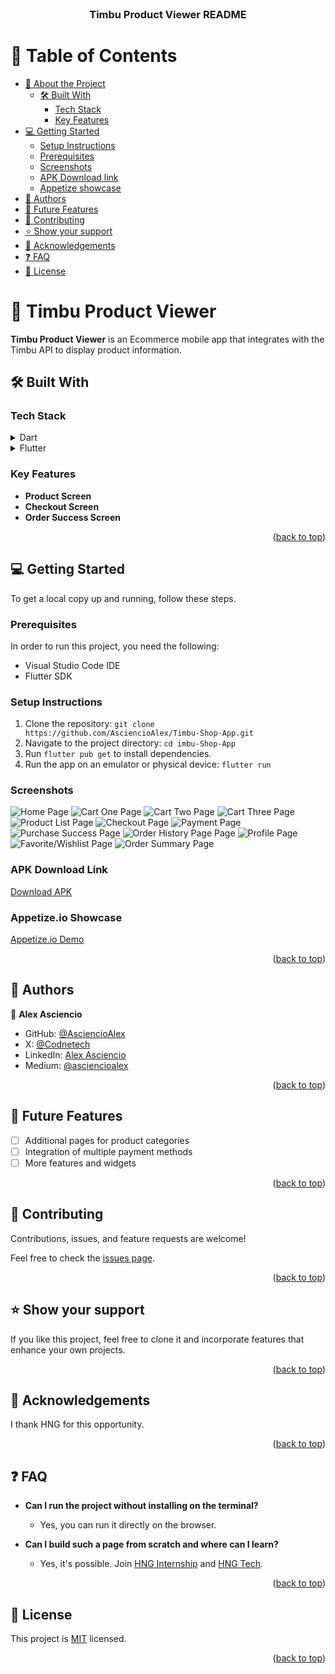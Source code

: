 <div align="center">

  <br/>

  <h3><b>Timbu Product Viewer README</b></h3>

</div>

# 📗 Table of Contents

- [📖 About the Project](#about-project)
  - [🛠 Built With](#built-with)
    - [Tech Stack](#tech-stack)
    - [Key Features](#key-features)
- [💻 Getting Started](#getting-started)
  - [Setup Instructions](#setup)
  - [Prerequisites](#prerequisites)
  - [Screenshots](#screenshots)
  - [APK Download link](#apk-download)
  - [Appetize showcase](#appetize-showcase)
- [👥 Authors](#authors)
- [🔭 Future Features](#future-features)
- [🤝 Contributing](#contributing)
- [⭐️ Show your support](#support)
- [🙏 Acknowledgements](#acknowledgements)
- [❓ FAQ ](#faq)
- [📝 License](#license)

# 📖 Timbu Product Viewer <a name="about-project"></a>

 **Timbu Product Viewer** is an Ecommerce mobile app that integrates with the Timbu API to display product information.

## 🛠 Built With <a name="built-with"></a>

### Tech Stack <a name="tech-stack"></a>
<details>
  <summary>Dart</summary>
  <ul>
    <li><a href="https://dart.dev/">Dart</a></li>
  </ul>
</details>

<details>
  <summary>Flutter</summary>
  <ul>
    <li><a href="https://flutter.dev/">Flutter</a></li>
  </ul>
</details>

### Key Features <a name="key-features"></a>

- **Product Screen**
- **Checkout Screen**
- **Order Success Screen** 

<p align="right">(<a href="#readme-top">back to top</a>)</p>

## 💻 Getting Started <a name="getting-started"></a>

To get a local copy up and running, follow these steps.

### Prerequisites

In order to run this project, you need the following:
- Visual Studio Code IDE
- Flutter SDK

### Setup Instructions
1. Clone the repository: `git clone https://github.com/AsciencioAlex/Timbu-Shop-App.git`
2. Navigate to the project directory: `cd imbu-Shop-App`
3. Run `flutter pub get` to install dependencies.
4. Run the app on an emulator or physical device: `flutter run`

### Screenshots
![Home Page](assets/screenshots/home.png)
![Cart One Page](assets/screenshots/cart_1.png)
![Cart Two Page](assets/screenshots/cart_2.png)
![Cart Three Page](assets/screenshots/cart_3.png)
![Product List Page](assets/screenshots/product_list.png)
![Checkout Page](assets/screenshots/checkout.png)
![Payment Page](assets/screenshots/payment.png)
![Purchase Success Page](assets/screenshots/success.png)
![Order History Page Page](assets/screenshots/order_history.png)
![Profile Page](assets/screenshots/profile.png)
![Favorite/Wishlist Page](assets/screenshots/wishlist.png)
![Order Summary Page](assets/screenshots/order_summary.png)

### APK Download Link
[Download APK](https://drive.google.com/file/d/1cECqHpftzRH7AF7lIosgGbkHeDhUG9zc/view?usp=sharing)

### Appetize.io Showcase
[Appetize.io Demo](https://appetize.io/app/b_chliuk3je2tvv345qmc52nkqoe)

<p align="right">(<a href="#readme-top">back to top</a>)</p>

## 👥 Authors <a name="authors"></a>

👤 **Alex Asciencio**
- GitHub: [@AsciencioAlex](https://github.com/AsciencioAlex)
- X: [@Codnetech](https://x.com/Codnetech)
- LinkedIn: [Alex Asciencio](https://ke.linkedin.com/in/alex-asciencio-413612b9)
- Medium: [@asciencioalex](https://medium.com/@asciencioalex)

<p align="right">(<a href="#readme-top">back to top</a>)</p>

## 🔭 Future Features <a name="future-features"></a>

- [ ] Additional pages for product categories
- [ ] Integration of multiple payment methods
- [ ] More features and widgets

<p align="right">(<a href="#readme-top">back to top</a>)</p>

## 🤝 Contributing <a name="contributing"></a>

Contributions, issues, and feature requests are welcome!

Feel free to check the [issues page](https://github.com/AsciencioAlex/imbu-Shop-App/issues).

<p align="right">(<a href="#readme-top">back to top</a>)</p>

## ⭐️ Show your support <a name="support"></a>

If you like this project, feel free to clone it and incorporate features that enhance your own projects.

<p align="right">(<a href="#readme-top">back to top</a>)</p>

## 🙏 Acknowledgements <a name="acknowledgements"></a>

I thank HNG for this opportunity.

<p align="right">(<a href="#readme-top">back to top</a>)</p>

## ❓ FAQ <a name="faq"></a>

- **Can I run the project without installing on the terminal?**

  - Yes, you can run it directly on the browser.

- **Can I build such a page from scratch and where can I learn?**

  - Yes, it's possible. Join [HNG Internship](https://hng.tech/internship/) and [HNG Tech](https://hng.tech/).

<p align="right">(<a href="#readme-top">back to top</a>)</p>

## 📝 License <a name="license"></a>

This project is [MIT](./LICENSE) licensed.

<p align="right">(<a href="#readme-top">back to top</a>)</p>

